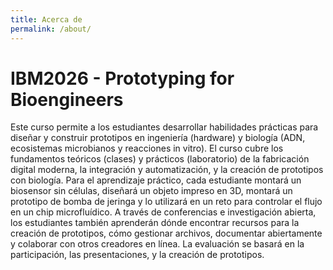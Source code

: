```yaml
---
title: Acerca de
permalink: /about/
---
```


# IBM2026 - Prototyping for Bioengineers

Este curso permite a los estudiantes desarrollar habilidades prácticas para diseñar y construir prototipos en ingeniería (hardware) y biología (ADN, ecosistemas microbianos y reacciones in vitro). El curso cubre los fundamentos teóricos (clases) y prácticos (laboratorio) de la fabricación digital moderna, la integración y automatización, y la creación de prototipos con biología. Para el aprendizaje práctico, cada estudiante montará un biosensor sin células, diseñará un objeto
impreso en 3D, montará un prototipo de bomba de jeringa y lo utilizará en un reto para controlar el flujo en un chip microfluídico. A través de conferencias e investigación abierta, los estudiantes también aprenderán dónde encontrar recursos para la creación de prototipos, cómo gestionar archivos, documentar abiertamente y colaborar con otros creadores en línea. La evaluación se basará en la participación, las presentaciones, y la creación de prototipos.
